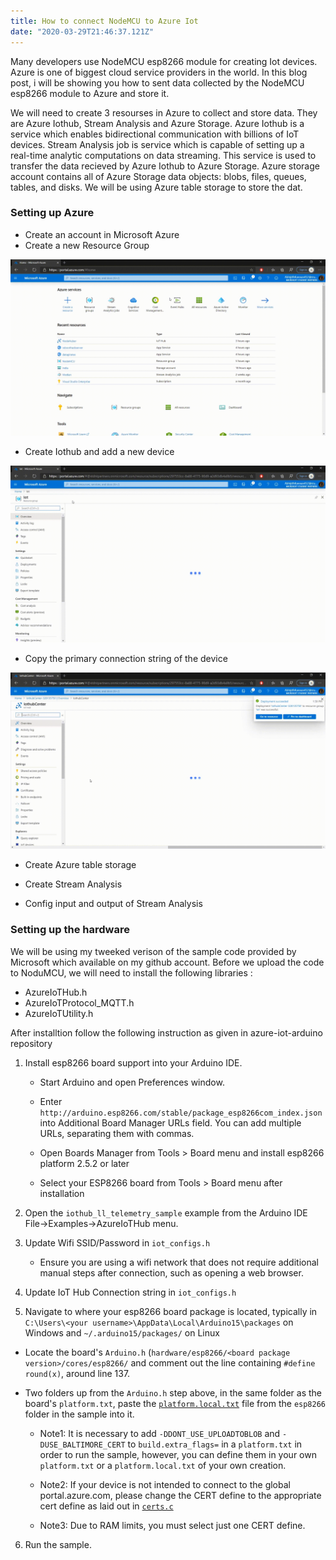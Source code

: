 ```yaml
---
title: How to connect NodeMCU to Azure Iot
date: "2020-03-29T21:46:37.121Z"
---
```


Many developers use NodeMCU esp8266 module for creating Iot devices. Azure is one of biggest cloud service providers in the world. In this blog post, i will be showing you how to sent data collected by the NodeMCU esp8266 module to Azure and store it.

We will need to create 3 resourses in Azure to collect and store data. They are Azure Iothub, Stream Analysis and Azure Storage. Azure Iothub is a service which enables bidirectional communication with billions of IoT devices. Stream Analysis job is service which is capable of setting up a real-time analytic computations on data streaming. This service is used to transfer the data recieved by Azure Iothub to Azure Storage. Azure storage account contains all of Azure Storage data objects: blobs, files, queues, tables, and disks. We will be using Azure table storage to store the dat.


### Setting up Azure 



* Create an account in Microsoft Azure
* Create a new Resource Group  

![](./gif/1.gif)


* Create Iothub and add a new device

![](./gif/2.gif)

* Copy the primary connection string of the device

![](./gif/3.gif)

* Create Azure table storage

* Create Stream Analysis

* Config input and output of Stream Analysis

### Setting up the hardware

We will be using my tweeked verison of the sample code provided by Microsoft which available on my github account. Before we upload the code to NoduMCU, we will need to install the following libraries :

* AzureIoTHub.h
* AzureIoTProtocol_MQTT.h
* AzureIoTUtility.h

 After installtion follow the following instruction as given in azure-iot-arduino repository
 
 1. Install esp8266 board support into your Arduino IDE.

    - Start Arduino and open Preferences window.

    - Enter `http://arduino.esp8266.com/stable/package_esp8266com_index.json` into Additional Board Manager URLs field. You can add multiple URLs, separating them with commas.

    - Open Boards Manager from Tools > Board menu and install esp8266 platform 2.5.2 or later

    - Select your ESP8266 board from Tools > Board menu after installation

2. Open the `iothub_ll_telemetry_sample` example from the Arduino IDE File->Examples->AzureIoTHub menu.

3. Update Wifi SSID/Password in `iot_configs.h`

    - Ensure you are using a wifi network that does not require additional manual steps after connection, such as opening a web browser.

4. Update IoT Hub Connection string in `iot_configs.h`

5. Navigate to where your esp8266 board package is located, typically in `C:\Users\<your username>\AppData\Local\Arduino15\packages` on Windows and `~/.arduino15/packages/` on Linux
	
- Locate the board's `Arduino.h` (`hardware/esp8266/<board package version>/cores/esp8266/` and comment out the line containing `#define round(x)`, around line 137.

- Two folders up from the `Arduino.h` step above, in the same folder as the board's `platform.txt`, paste the [`platform.local.txt`](https://github.com/Azure/azure-iot-arduino/blob/master/examples/iothub_ll_telemetry_sample/esp8266/platform.local.txt) file from the `esp8266` folder in the sample into it.

	- Note1: It is necessary to add `-DDONT_USE_UPLOADTOBLOB` and `-DUSE_BALTIMORE_CERT` to `build.extra_flags=` in a `platform.txt` in order to run the sample, however, you can define them in your own `platform.txt` or a `platform.local.txt` of your own creation. 
	
	- Note2: If your device is not intended to connect to the global portal.azure.com, please change the CERT define to the appropriate cert define as laid out in [`certs.c`](https://github.com/Azure/azure-iot-sdk-c/blob/master/certs/certs.c)
	
	- Note3: Due to RAM limits, you must select just one CERT define.

6. Run the sample.
	